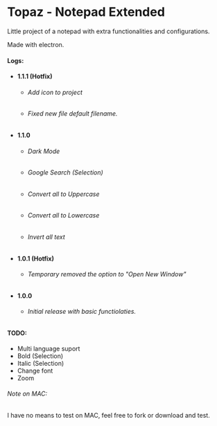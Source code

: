 # Topaz - Notepad Extended

Little project of a notepad with extra functionalities and configurations.
 
 Made with electron.

 #### Logs:

<p>

- #### 1.1.1 (Hotfix)
    - ###### Add icon to project
    - ###### Fixed new file default filename.  
    
</p>

<p>

- #### 1.1.0
    - ###### Dark Mode
    - ###### Google Search (Selection)
    - ###### Convert all to Uppercase
    - ###### Convert all to Lowercase
    - ###### Invert all text
    
</p>

<p>

- #### 1.0.1 (Hotfix)
    - ###### Temporary removed the option to "Open New Window"
</p>

<p>

- #### 1.0.0
    - ###### Initial release with basic functiolaties.

</p>

#### TODO:
- Multi language suport
- Bold (Selection)
- Italic (Selection)
- Change font
- Zoom

###### Note on MAC:
I have no means to test on MAC, feel free to fork or download and test.
